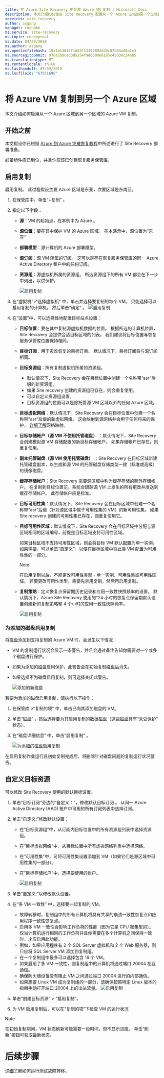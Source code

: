```yaml
---
title: 在 Azure Site Recovery 中配置 Azure VM 复制 | Microsoft Docs
description: 本文介绍如何使用 Site Recovery 配置从一个 Azure 区域到另一个区域的 Azure VM 复制。
services: site-recovery
author: asgang
manager: rochakm
ms.service: site-recovery
ms.topic: conceptual
ms.date: 04/29/2018
ms.author: asgang
ms.openlocfilehash: 19a1e13815f1d83f13392892dd9c87b84a40a1c1
ms.sourcegitcommit: 978e1b8cac3da254f9d6309e0195c45b38c24eb5
ms.translationtype: MT
ms.contentlocale: zh-CN
ms.lasthandoff: 07/03/2019
ms.locfileid: "67551696"
---
```

# <a name="replicate-azure-vms-to-another-azure-region"></a>将 Azure VM 复制到另一个 Azure 区域


本文介绍如何启用从一个 Azure 区域到另一个区域的 Azure VM 复制。

## <a name="before-you-start"></a>开始之前

本文假设你已根据 [Azure 到 Azure 灾难恢复教程](azure-to-azure-tutorial-enable-replication.md)中所述进行了 Site Recovery 部署准备。

必备组件应已到位，并且你应该已创建恢复服务保管库。


## <a name="enable-replication"></a>启用复制

启用复制。 此过程假设主要 Azure 区域是东亚，次要区域是东南亚。

1. 在保管库中，单击“+复制”  。
2. 指定以下字段：
   - **源**：VM 的起始点，在本例中为 Azure  。
   - **源位置**：要在其中保护 VM 的 Azure 区域。 在本演示中，源位置为“东亚”
   - **部署模型**：源计算机的 Azure 部署模型。
   - **源订阅**：源 VM 所属的订阅。 这可以是存在恢复服务保管库的同一 Azure Active Directory 租户中的任何订阅。
   - **资源组**：源虚拟机所属的资源组。 所选资源组下的所有 VM 都会在下一步中列出，以供保护。

     ![启用复制](./media/site-recovery-replicate-azure-to-azure/enabledrwizard1.png)

3. 在“虚拟机”>“选择虚拟机”  中，单击并选择要复制的每个 VM。 只能选择可以启用复制的计算机。 然后单击“确定”  。
    ![启用复制](./media/site-recovery-replicate-azure-to-azure/virtualmachine_selection.png)

4. 在“设置”中，可以选择性地配置目标站点设置： 

   - **目标位置**：要在其中复制源虚拟机数据的位置。 根据所选的计算机位置，Site Recovery 会提供合适目标区域的列表。 我们建议将目标位置与恢复服务保管库位置保持相同。
   - **目标订阅**：用于灾难恢复的目标订阅。 默认情况下，目标订阅将与源订阅相同。
   - **目标资源组**：所有复制虚拟机所属的资源组。
       - 默认情况下，Site Recovery 会在目标位置中创建一个名称带“asr”后缀的新资源组。
       - 如果 Site recovery 创建的资源组已存在，则会重复使用。
       - 可以自定义资源组设置。
       - 目标资源组的位置可以是除托管源 VM 区域以外的任何 Azure 区域。
   - **目标虚拟网络**：默认情况下，Site Recovery 会在目标位置中创建一个名称带“asr”后缀的新虚拟网络。 这会映射到源网络并会用于任何将来的保护。 [详细了解](site-recovery-network-mapping-azure-to-azure.md)网络映射。
   - **目标存储帐户（源 VM 不使用托管磁盘）** ：默认情况下，Site Recovery 会创建模拟源 VM 存储配置的新目标存储帐户。 如果存储帐户已存在，则重复使用。
   - **副本托管磁盘（源 VM 使用托管磁盘）** ：Site Recovery 在目标区域新建托管磁盘副本，以生成和源 VM 的托管磁盘存储类型一致（标准或高级）的镜像磁盘。
   - **缓存存储帐户**：Site Recovery 需要源区域中称为缓存存储的额外存储帐户。 在复制到目标位置前，系统会跟踪源 VM 上发生的所有更改并发送到缓存存储帐户。 此存储帐户应是标准。
   - **目标可用性集**：默认情况下，Site Recovery 会在目标区域中创建一个名称带“asr”后缀（针对源区域中属于可用性集的 VM）的新可用性集。 如果 Site recovery 创建的可用性集已存在，则重复使用它。
   - **目标可用性区域**：默认情况下，Site Recovery 会在目标区域中分配与源区域相同的区域编号，前提是目标区域支持可用性区域。

     如果目标区域不支持可用性区域，则会将目标 VM 默认配置为单一实例。 如果需要，可以单击“自定义”，以便在目标区域中将此类 VM 配置为可用性集的一部分。

     >[!NOTE]
     >在启用复制以后，不能更改可用性类型 - 单一实例、可用性集或可用性区域。 若要更改可用性类型，需要先禁用复制，然后再启用复制。
     >
    
   - **复制策略**：定义恢复点保留期历史记录和应用一致性快照频率的设置。 默认情况下，Azure Site Recovery 使用的"24 小时的恢复点保留期默认设置创建新的复制策略和 4 个小时的应用一致性快照频率。

     ![启用复制](./media/site-recovery-replicate-azure-to-azure/enabledrwizard3.PNG)

### <a name="enable-replication-for-added-disks"></a>为添加的磁盘启用复制

将磁盘添加到支持复制的 Azure VM 时，会发生以下情况：
-   VM 的复制运行状况会显示一条警告，并且会通过备注告知你需要对一个或多个磁盘进行保护。
-   如果为添加的磁盘启用保护，此警告会在初始复制磁盘后消失。
-   如果选择不为磁盘启用复制，则可选择关闭此警告。

    
    ![添加的新磁盘](./media/azure-to-azure-how-to-enable-replication/newdisk.png)

若要为添加的磁盘启用复制，请执行以下操作：

1.  在保管库 >“复制的项”  中，单击已向其添加磁盘的 VM。
2.  单击“磁盘”  ，然后选择要为其启用复制的数据磁盘（这些磁盘具有“未受保护”  状态）。
3.  在“磁盘详细信息”  中，单击“启用复制”  。

    ![为添加的磁盘启用复制](./media/azure-to-azure-how-to-enable-replication/enabled-added.png)

在启用复制作业运行且初始复制完成后，将删除针对磁盘问题的复制运行状况警告。


  
## <a name="customize-target-resources"></a>自定义目标资源

可以修改 Site Recovery 使用的默认目标设置。

1. 单击“目标订阅”旁边的“自定义：”，修改默认目标订阅  。 从同一 Azure Active Directory (AAD) 租户中可用的所有订阅列表中选择订阅。

2. 单击“自定义:”修改默认设置： 
    - 在“目标资源组”中，从订阅内目标位置中的所有资源组列表中选择资源组。 
    - 在“目标虚拟网络”中，从目标位置中所有虚拟网络列表中选择网络。 
    - 在“可用性集”中，可将可用性集设置添加到 VM（如果它们是源区域中可用性集的一部分）。 
    - 在“目标存储帐户”中，选择要使用的帐户。 

        ![启用复制](./media/site-recovery-replicate-azure-to-azure/customize.PNG)
3. 单击“自定义:”以修改默认设置。 
4. 在“多 VM 一致性”  中，选择要一起复制的 VM。
    - 故障转移时，复制组中的所有计算机将具有共享的崩溃一致性恢复点和应用程序一致性恢复点。
    - 启用多 VM 一致性会影响工作负荷的性能（因为它是 CPU 密集型的）。 仅当计算机运行相同的工作负荷并且你需要在多个计算机之间保持一致时，才应启用此功能。
    - 例如，如果应用程序有 2 个 SQL Server 虚拟机和 2 个 Web 服务器，则只应将 SQL Server VM 添加到复制组。
    - 在一个复制组中最多可以选择包含 16 个 VM。
    - 如果启用了多 VM 一致性，则复制组中的计算机将通过端口 20004 相互通信。
    - 确保防火墙设备没有阻止 VM 之间通过端口 20004 进行的内部通信。
    - 如果想要 Linux VM 成为复制组的一部分，请确保按照特定 Linux 版本的指南手动打开端口 20004 上的出站流量。
![启用复制](./media/site-recovery-replicate-azure-to-azure/multivmsettings.PNG)
    
5. 单击“创建目标资源” > “启用复制”。  
6. 为 VM 启用复制后，可以在“复制的项”下检查 VM 的运行状况 

>[!NOTE]
>在初始复制期间，VM 状态刷新可能需要一段时间，但不显示进度。 单击“刷新”按钮可获取最新状态。 
>

# <a name="next-steps"></a>后续步骤

[详细了解](site-recovery-test-failover-to-azure.md)如何运行测试故障转移。
